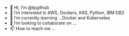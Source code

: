 - 👋 Hi, I’m @tpgithub
- 👀 I’m interested in AWS, Dockers, K8S, Python, IBM DB2
- 🌱 I’m currently learning ...Docker and Kubernetes
- 💞️ I’m looking to collaborate on ...
- 📫 How to reach me ...

<!---
tpgithub/tpgithub is a ✨ special ✨ repository because its `README.md` (this file) appears on your GitHub profile.
You can click the Preview link to take a look at your changes.
--->
